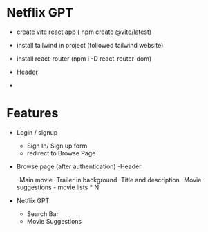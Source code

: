 # Netflix GPT

- create vite react app ( npm create @vite/latest)
- install tailwind in project (followed tailwind website)
- install react-router (npm i -D react-router-dom)
- Header

- 



# Features
- Login / signup
    - Sign In/ Sign up form
    - redirect to Browse Page
- Browse page (after authentication)
    -Header
    
    -Main movie 
        -Trailer in background
        -Title and description
        -Movie suggestions
            - movie lists * N

- Netflix GPT
    - Search Bar
    - Movie Suggestions


